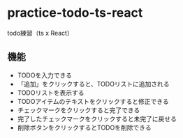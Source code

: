 # practice-todo-ts-react
todo練習（ts x React）

## 機能

- TODOを入力できる
- 「追加」をクリックすると、TODOリストに追加される
- TODOリストを表示する
- TODOアイテムのテキストをクリックすると修正できる
- チェックマークをクリックすると完了できる
- 完了したチェックマークをクリックすると未完了に戻せる
- 削除ボタンをクリックするとTODOを削除できる
